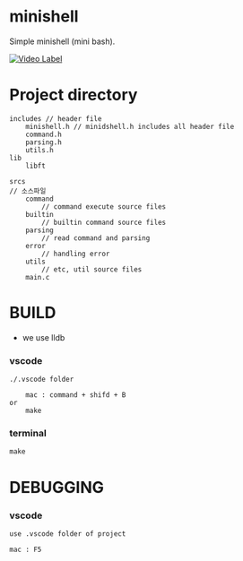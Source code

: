 # minishell
Simple minishell (mini bash).

[![Video Label](http://img.youtube.com/vi/uMszRFxpIVg/0.jpg)](https://youtu.be/uMszRFxpIVg)


# Project directory

```
includes // header file
    minishell.h // minidshell.h includes all header file
    command.h
    parsing.h
    utils.h
lib
    libft

srcs
// 소스파일
    command
        // command execute source files
    builtin
        // builtin command source files
    parsing
        // read command and parsing
    error
        // handling error
    utils
        // etc, util source files
    main.c 
```


# BUILD

- we use lldb

### vscode 
```
./.vscode folder

    mac : command + shifd + B
or
    make
```
### terminal
``` 
make 
```

# DEBUGGING

### vscode
```
use .vscode folder of project

mac : F5
```
